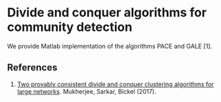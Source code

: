 # Divide and conquer algorithms for community detection

We provide Matlab implementation of the algorithms PACE and GALE [1].

## References
1. [Two provably consistent divide and conquer clustering algorithms for large networks](https://arxiv.org/abs/1708.05573). Mukherjee, Sarkar, Bickel (2017).
